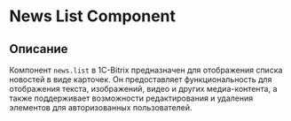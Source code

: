 # News List Component

## Описание

Компонент `news.list` в 1C-Bitrix предназначен для отображения списка новостей в виде карточек. Он предоставляет функциональность для отображения текста, изображений, видео и других медиа-контента, а также поддерживает возможности редактирования и удаления элементов для авторизованных пользователей.
